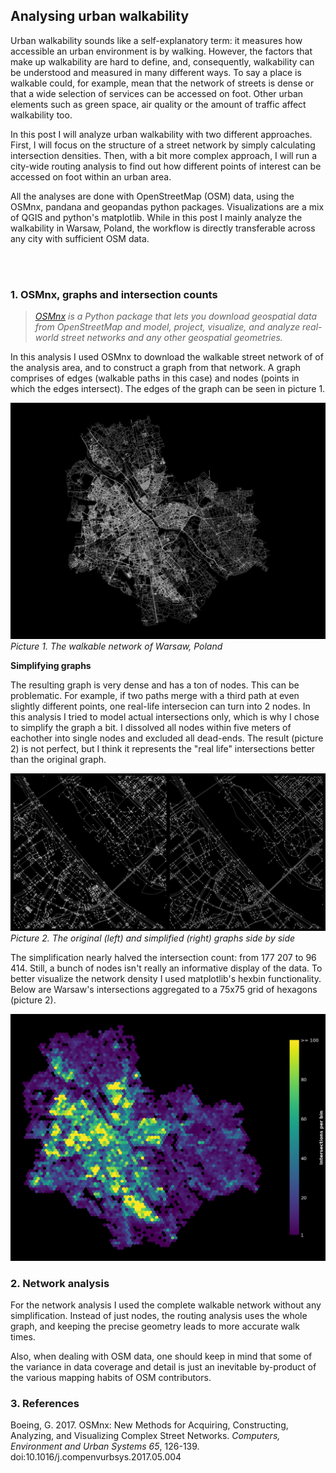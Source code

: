 ## Analysing urban walkability

Urban walkability sounds like a self-explanatory term: it measures how accessible an urban environment is by walking. However, the factors that make up walkability are hard to define, and, consequently, walkability can be understood and measured in many different ways. To say a place is walkable could, for example, mean that the network of streets is dense or that a wide selection of services can be accessed on foot. Other urban elements such as green space, air quality or the amount of traffic affect walkability too.

In this post I will analyze urban walkability with two different approaches. First, I will focus on the structure of a street network by simply calculating intersection densities. Then, with a bit more complex approach, I will run a city-wide routing analysis to find out how different points of interest can be accessed on foot within an urban area.

All the analyses are done with OpenStreetMap (OSM) data, using the OSMnx, pandana and geopandas python packages. Visualizations are a mix of QGIS and python's matplotlib. While in this post I mainly analyze the walkability in Warsaw, Poland, the workflow is directly transferable across any city with sufficient OSM data.

<br/><br/>

### 1. OSMnx, graphs and intersection counts

>*[OSMnx](https://osmnx.readthedocs.io/en/stable/) is a Python package that lets you download geospatial data from OpenStreetMap and model, project, visualize, and analyze real-world street networks and any other geospatial geometries.* 

In this analysis I used OSMnx to download the walkable street network of of the analysis area, and to construct a graph from that network. A graph comprises of edges (walkable paths in this case) and nodes (points in which the edges intersect). The edges of the graph can be seen in picture 1.


![Graph overview](docs/graph_overview.png)
*Picture 1. The walkable network of Warsaw, Poland*

**Simplifying graphs**

The resulting graph is very dense and has a ton of nodes. This can be problematic. For example, if two paths merge with a third path at even slightly different points, one real-life intersecion can turn into 2 nodes. In this analysis I tried to model actual intersections only, which is why I chose to simplify the graph a bit. I dissolved all nodes within five meters of eachother into single nodes and excluded all dead-ends. The result (picture 2) is not perfect, but I think it represents the "real life" intersections better than the original graph.

![Graph comparison](docs/graph_comparison.png)
*Picture 2. The original (left) and simplified (right) graphs side by side*

The simplification nearly halved the intersection count: from 177 207 to 96 414. Still, a bunch of nodes isn't really an informative display of the data. To better visualize the network density I used matplotlib's hexbin functionality. Below are Warsaw's intersections aggregated to a 75x75 grid of hexagons (picture 2). 

![Intersection grid](docs/intersection_hexbin.png)



### 2. Network analysis

For the network analysis I used the complete walkable network without any simplification. Instead of just nodes, the routing analysis uses the whole graph, and keeping the precise geometry leads to more accurate walk times.


Also, when dealing with OSM data, one should keep in mind that some of the variance in data coverage and detail is just an inevitable by-product of the various mapping habits of OSM contributors.


### 3. References

Boeing, G. 2017. OSMnx: New Methods for Acquiring, Constructing, Analyzing, and Visualizing Complex Street Networks. *Computers, Environment and Urban Systems 65*, 126-139. doi:10.1016/j.compenvurbsys.2017.05.004



